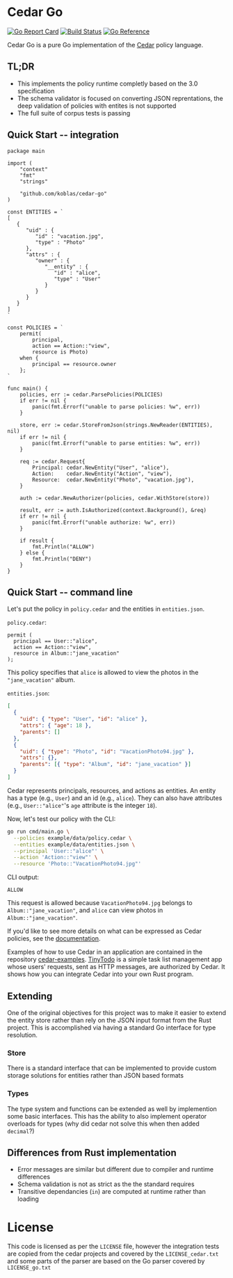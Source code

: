 # Cedar Go

[![Go Report Card](https://goreportcard.com/badge/github.com/koblas/cedar-go)](https://goreportcard.com/report/github.com/koblas/cedar-go)
[![Build Status](https://github.com/koblas/cedar-go/actions/workflows/ci.yaml/badge.svg?branch=main)](https://github.com/koblas/cedar-go/actions)
[![Go Reference](https://pkg.go.dev/badge/github.com/koblas/cedar-go)](https://pkg.go.dev/github.com/koblas/cedar-go)

<!-- [![CII Best Practices](https://bestpractices.coreinfrastructure.org/TODO)](https://bestpractices.coreinfrastructure.org/TODO) -->

Cedar Go is a pure Go implementation of the [Cedar](https://www.cedarpolicy.com/) policy language.

## TL;DR

- This implements the policy runtime completly based on the 3.0 specification
- The schema validator is focused on converting JSON reprentations, the deep validation of policies with entites is not supported
- The full suite of corpus tests is passing

## Quick Start -- integration

```
package main

import (
	"context"
	"fmt"
	"strings"

	"github.com/koblas/cedar-go"
)

const ENTITIES = `
[
   {
      "uid" : {
         "id" : "vacation.jpg",
         "type" : "Photo"
      },
      "attrs" : {
         "owner" : {
            "__entity" : {
               "id" : "alice",
               "type" : "User"
            }
         }
      }
   }
]
`

const POLICIES = `
    permit(
        principal,
        action == Action::"view",
        resource is Photo)
    when {
        principal == resource.owner
    };
`

func main() {
	policies, err := cedar.ParsePolicies(POLICIES)
	if err != nil {
		panic(fmt.Errorf("unable to parse policies: %w", err))
	}

	store, err := cedar.StoreFromJson(strings.NewReader(ENTITIES), nil)
	if err != nil {
		panic(fmt.Errorf("unable to parse entities: %w", err))
	}

	req := cedar.Request{
		Principal: cedar.NewEntity("User", "alice"),
		Action:    cedar.NewEntity("Action", "view"),
		Resource:  cedar.NewEntity("Photo", "vacation.jpg"),
	}

	auth := cedar.NewAuthorizer(policies, cedar.WithStore(store))

	result, err := auth.IsAuthorized(context.Background(), &req)
	if err != nil {
		panic(fmt.Errorf("unable authorize: %w", err))
	}

	if result {
		fmt.Println("ALLOW")
	} else {
		fmt.Println("DENY")
	}
}
```

## Quick Start -- command line

Let's put the policy in `policy.cedar` and the entities in `entities.json`.

`policy.cedar`:

```cedar
permit (
  principal == User::"alice",
  action == Action::"view",
  resource in Album::"jane_vacation"
);
```

This policy specifies that `alice` is allowed to view the photos in the `"jane_vacation"` album.

`entities.json`:

```json
[
  {
    "uid": { "type": "User", "id": "alice" },
    "attrs": { "age": 18 },
    "parents": []
  },
  {
    "uid": { "type": "Photo", "id": "VacationPhoto94.jpg" },
    "attrs": {},
    "parents": [{ "type": "Album", "id": "jane_vacation" }]
  }
]
```

Cedar represents principals, resources, and actions as entities. An entity has a type (e.g., `User`) and an id (e.g., `alice`). They can also have attributes (e.g., `User::"alice"`'s `age` attribute is the integer `18`).

Now, let's test our policy with the CLI:

```sh
go run cmd/main.go \
  --policies example/data/policy.cedar \
  --entities example/data/entities.json \
  --principal 'User::"alice"' \
  --action 'Action::"view"' \
  --resource 'Photo::"VacationPhoto94.jpg"'
```

CLI output:

```
ALLOW
```

This request is allowed because `VacationPhoto94.jpg` belongs to `Album::"jane_vacation"`, and `alice` can view photos in `Album::"jane_vacation"`.

If you'd like to see more details on what can be expressed as Cedar policies, see the [documentation](https://docs.cedarpolicy.com).

Examples of how to use Cedar in an application are contained in the repository [cedar-examples](https://github.com/cedar-policy/cedar-examples). [TinyTodo](https://github.com/cedar-policy/cedar-examples/tree/main/tinytodo) is a simple task list management app whose users' requests, sent as HTTP messages, are authorized by Cedar. It shows how you can integrate Cedar into your own Rust program.

## Extending

One of the original objectives for this project was to make it easier to extend the entity store rather than rely on the
JSON input format from the Rust project. This is accomplished via having a standard Go interface for type resolution.

### Store

There is a standard interface that can be implemented to provide custom storage solutions for
entities rather than JSON based formats

### Types

The type system and functions can be extended as well by implemention some basic interfaces. This
has the ability to also implement operator overloads for types (why did cedar not solve this when
then added `decimal`?)

## Differences from Rust implementation

- Error messages are similar but different due to compiler and runtime differences
- Schema validation is not as strict as the the standard requires
- Transitive dependancies (`in`) are computed at runtime rather than loading

# License

This code is licensed as per the `LICENSE` file, however the integration tests are
copied from the cedar projects and covered by the `LICENSE_cedar.txt` and some parts
of the parser are based on the Go parser covered by `LICENSE_go.txt`
